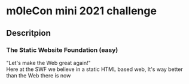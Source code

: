 # m0leCon mini 2021 challenge
## Descritpion
### The Static Website Foundation (easy)
"Let's make the Web great again!"<br>
Here at the SWF we believe in a static HTML based web, It's way better than the Web there is now